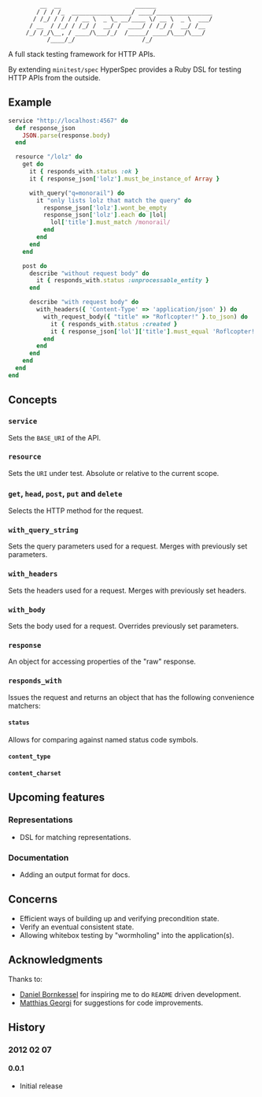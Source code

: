              __  __                     ______
            / / / /_  _________________/ ____/________________
           / /_/ / / / / __ \  _ \_ __/____ \/ __ \  _ \  ___/
          / __  / /_/ / /_/ /  __/ /  ____/ / /_/ /  __/ /__
         /_/ /_/\__, / ____/\___/_/  /_____/ ____/\___/\___/
               /____/_/                   /_/

A full stack testing framework for HTTP APIs.

By extending `minitest/spec` HyperSpec provides a Ruby DSL for testing
HTTP APIs from the outside.

## Example

```ruby
service "http://localhost:4567" do
  def response_json
    JSON.parse(response.body)
  end

  resource "/lolz" do
    get do
      it { responds_with.status :ok }
      it { response_json['lolz'].must_be_instance_of Array }

      with_query("q=monorail") do
        it "only lists lolz that match the query" do
          response_json['lolz'].wont_be_empty
          response_json['lolz'].each do |lol|
            lol['title'].must_match /monorail/
          end
        end
      end
    end

    post do
      describe "without request body" do
        it { responds_with.status :unprocessable_entity }
      end

      describe "with request body" do
        with_headers({ 'Content-Type' => 'application/json' }) do
          with_request_body({ "title" => "Roflcopter!" }.to_json) do
            it { responds_with.status :created }
            it { response_json['lol']['title'].must_equal 'Roflcopter!' }
          end
        end
      end
    end
  end
end
```

## Concepts

### `service`

Sets the `BASE_URI` of the API.

### `resource`

Sets the `URI` under test. Absolute or relative to the current scope.

### `get`, `head`, `post`, `put` and `delete`

Selects the HTTP method for the request.

### `with_query_string`

Sets the query parameters used for a request. Merges with previously set parameters.

### `with_headers`

Sets the headers used for a request. Merges with previously set headers.

### `with_body`

Sets the body used for a request. Overrides previously set parameters.

### `response`

An object for accessing properties of the "raw" response.

### `responds_with`

Issues the request and returns an object that has the following convenience matchers:

#### `status`

Allows for comparing against named status code symbols.

#### `content_type`

#### `content_charset`

## Upcoming features

### Representations

- DSL for matching representations.

### Documentation

- Adding an output format for docs.

## Concerns

- Efficient ways of building up and verifying precondition state.
- Verify an eventual consistent state.
- Allowing whitebox testing by "wormholing" into the application(s).

## Acknowledgments

Thanks to:

- [Daniel Bornkessel](https://github.com/kesselborn) for inspiring me to do `README` driven development.
- [Matthias Georgi](https://github.com/georgi) for suggestions for code improvements.

## History

### 2012 02 07

#### 0.0.1

- Initial release
